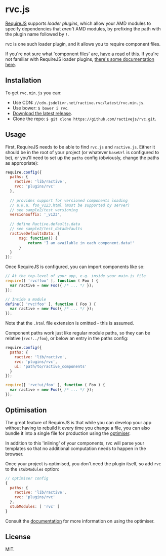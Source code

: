 # rvc.js

[RequireJS](requirejs.org) supports *loader plugins*, which allow your AMD modules to specify dependencies that *aren't* AMD modules, by prefixing the path with the plugin name followed by `!`.

rvc is one such loader plugin, and it allows you to require component files.

If you're not sure what 'component files' are, [have a read of this](https://github.com/ractivejs/component-spec). If you're not familiar with RequireJS loader plugins, [there's some documentation here](http://requirejs.org/docs/api.html#plugins).


## Installation

To get `rvc.min.js` you can:

- Use CDN: `//cdn.jsdelivr.net/ractive.rvc/latest/rvc.min.js`.
- Use bower: `$ bower i rvc`.
- [Download the latest release](https://github.com/ractivejs/rvc/releases/).
- Clone the repo: `$ git clone https://github.com/ractivejs/rvc.git`.


## Usage

First, RequireJS needs to be able to find `rvc.js` and `ractive.js`. Either it should be in the root of your project (or whatever `baseUrl` is configured to be), or you'll need to set up the `paths` config (obviously, change the paths as appropriate):

```js
require.config({
  paths: {
    ractive: 'lib/ractive',
    rvc: 'plugins/rvc'
  },
  
  // provides support for versioned components loading 
  // a.k.a. foo_v123.html (must be supported by server)
  // see sample2/test_versioning
  versionSuffix: '_v123',
  
  // define Ractive.defaults.data
  // see sample2/test_datadefaults
  ractiveDefaultsData: {
      msg: function() {
          return 'I am available in each component.data!'
      }
  }
});
```

Once RequireJS is configured, you can import components like so:

```js
// At the top-level of your app, e.g. inside your main.js file
require([ 'rvc!foo' ], function ( Foo ) {
  var ractive = new Foo({ /* ... */ });
});

// Inside a module
define([ 'rvc!foo' ], function ( Foo ) {
  var ractive = new Foo({ /* ... */ });
});
```

Note that the `.html` file extension is omitted - this is assumed.

Component paths work just like regular module paths, so they can be relative (`rvc!../foo`), or below an entry in the paths config:

```js
require.config({
  paths: {
    ractive: 'lib/ractive',
    rvc: 'plugins/rvc',
    ui: 'path/to/ractive_components'
  }
});

require([ 'rvc!ui/foo' ], function ( Foo ) {
  var ractive = new Foo({ /* ... */ });
});
```


## Optimisation

The great feature of RequireJS is that while you can develop your app without having to rebuild it every time you change a file, you can also bundle it into a single file for production using the [optimiser](http://requirejs.org/docs/optimization.html).

In addition to this 'inlining' of your components, rvc will parse your templates so that no additional computation needs to happen in the browser.

Once your project is optimised, you don't need the plugin itself, so add `rvc` to the `stubModules` option:

```js
// optimiser config
{
  paths: {
    ractive: 'lib/ractive',
    rvc: 'plugins/rvc'
  },
  stubModules: [ 'rvc' ]
}
```

Consult the [documentation](http://requirejs.org/docs/optimization.html) for more information on using the optimiser.


## License

MIT.
